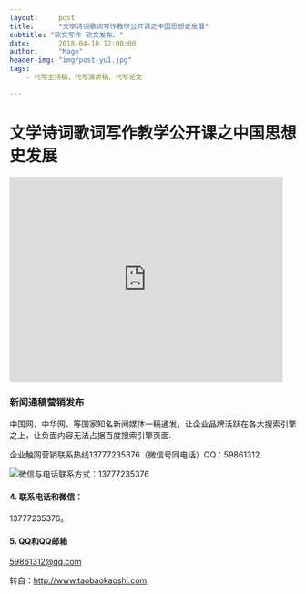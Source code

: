 ```yaml
---
layout:     post
title:      "文学诗词歌词写作教学公开课之中国思想史发展"
subtitle: "软文写作 软文发布。"
date:       2018-04-10 12:00:00
author:     "Mage"
header-img: "img/post-yu1.jpg"
tags:
    - 代写主持稿、代写演讲稿、代写论文

---
```


# 文学诗词歌词写作教学公开课之中国思想史发展

<iframe width="480" height="360" src="https://www.youtube.com/embed/FLUljCn71EY" frameborder="0" allow="accelerometer; autoplay; encrypted-media; gyroscope; picture-in-picture" allowfullscreen></iframe>

### 新闻通稿营销发布

中国网，中华网，等国家知名新闻媒体一稿通发，让企业品牌活跃在各大搜索引擎之上，让负面内容无法占据百度搜索引擎页面.

企业触网营销联系热线13777235376（微信号同电话）QQ：59861312

![微信与电话联系方式：13777235376](/img/xiezuo.jpg)

#### 4. 联系电话和微信：

13777235376。

#### 5. QQ和QQ邮箱

59861312@qq.com

转自：http://www.taobaokaoshi.com
